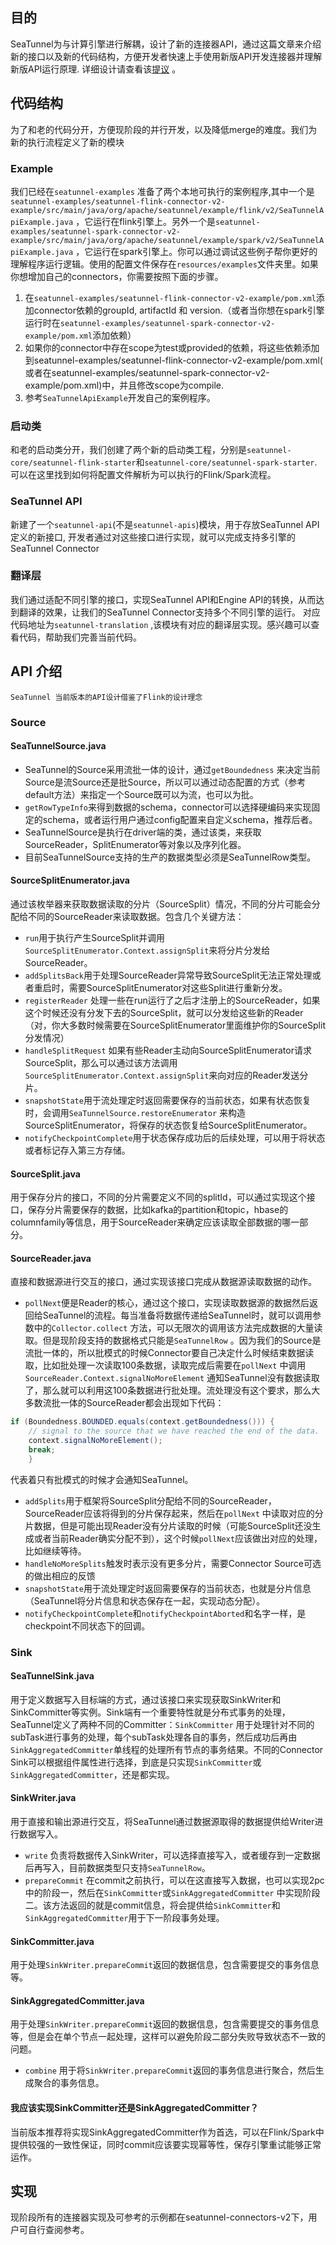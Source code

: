## 目的

SeaTunnel为与计算引擎进行解耦，设计了新的连接器API，通过这篇文章来介绍新的接口以及新的代码结构，方便开发者快速上手使用新版API开发连接器并理解新版API运行原理.
详细设计请查看该[提议](https://github.com/apache/incubator-seatunnel/issues/1608) 。

## 代码结构

为了和老的代码分开，方便现阶段的并行开发，以及降低merge的难度。我们为新的执行流程定义了新的模块

### Example

我们已经在`seatunnel-examples`
准备了两个本地可执行的案例程序,其中一个是`seatunnel-examples/seatunnel-flink-connector-v2-example/src/main/java/org/apache/seatunnel/example/flink/v2/SeaTunnelApiExample.java`
，它运行在flink引擎上。另外一个是`seatunnel-examples/seatunnel-spark-connector-v2-example/src/main/java/org/apache/seatunnel/example/spark/v2/SeaTunnelApiExample.java`
，它运行在spark引擎上。你可以通过调试这些例子帮你更好的理解程序运行逻辑。使用的配置文件保存在`resources/examples`文件夹里。如果你想增加自己的connectors，你需要按照下面的步骤。

1. 在`seatunnel-examples/seatunnel-flink-connector-v2-example/pom.xml`添加connector依赖的groupId, artifactId 和
   version.（或者当你想在spark引擎运行时在`seatunnel-examples/seatunnel-spark-connector-v2-example/pom.xml`添加依赖）
2. 如果你的connector中存在scope为test或provided的依赖，将这些依赖添加到seatunnel-examples/seatunnel-flink-connector-v2-example/pom.xml(
   或者在seatunnel-examples/seatunnel-spark-connector-v2-example/pom.xml)中，并且修改scope为compile.
3. 参考`SeaTunnelApiExample`开发自己的案例程序。

### 启动类

和老的启动类分开，我们创建了两个新的启动类工程，分别是`seatunnel-core/seatunnel-flink-starter`和`seatunnel-core/seatunnel-spark-starter`.
可以在这里找到如何将配置文件解析为可以执行的Flink/Spark流程。

### SeaTunnel API

新建了一个`seatunnel-api`(不是`seatunnel-apis`)模块，用于存放SeaTunnel API定义的新接口, 开发者通过对这些接口进行实现，就可以完成支持多引擎的SeaTunnel Connector

### 翻译层

我们通过适配不同引擎的接口，实现SeaTunnel API和Engine API的转换，从而达到翻译的效果，让我们的SeaTunnel Connector支持多个不同引擎的运行。 对应代码地址为`seatunnel-translation`
,该模块有对应的翻译层实现。感兴趣可以查看代码，帮助我们完善当前代码。

## API 介绍

`SeaTunnel 当前版本的API设计借鉴了Flink的设计理念`

### Source

#### SeaTunnelSource.java

- SeaTunnel的Source采用流批一体的设计，通过`getBoundedness`
  来决定当前Source是流Source还是批Source，所以可以通过动态配置的方式（参考default方法）来指定一个Source既可以为流，也可以为批。
- `getRowTypeInfo`来得到数据的schema，connector可以选择硬编码来实现固定的schema，或者运行用户通过config配置来自定义schema，推荐后者。
- SeaTunnelSource是执行在driver端的类，通过该类，来获取SourceReader，SplitEnumerator等对象以及序列化器。
- 目前SeaTunnelSource支持的生产的数据类型必须是SeaTunnelRow类型。

#### SourceSplitEnumerator.java

通过该枚举器来获取数据读取的分片（SourceSplit）情况，不同的分片可能会分配给不同的SourceReader来读取数据。包含几个关键方法：

- `run`用于执行产生SourceSplit并调用`SourceSplitEnumerator.Context.assignSplit`来将分片分发给SourceReader。
- `addSplitsBack`用于处理SourceReader异常导致SourceSplit无法正常处理或者重启时，需要SourceSplitEnumerator对这些Split进行重新分发。
- `registerReader`
  处理一些在run运行了之后才注册上的SourceReader，如果这个时候还没有分发下去的SourceSplit，就可以分发给这些新的Reader（对，你大多数时候需要在SourceSplitEnumerator里面维护你的SourceSplit分发情况）
- `handleSplitRequest`
  如果有些Reader主动向SourceSplitEnumerator请求SourceSplit，那么可以通过该方法调用`SourceSplitEnumerator.Context.assignSplit`来向对应的Reader发送分片。
- `snapshotState`用于流处理定时返回需要保存的当前状态，如果有状态恢复时，会调用`SeaTunnelSource.restoreEnumerator`
  来构造SourceSplitEnumerator，将保存的状态恢复给SourceSplitEnumerator。
- `notifyCheckpointComplete`用于状态保存成功后的后续处理，可以用于将状态或者标记存入第三方存储。

#### SourceSplit.java

用于保存分片的接口，不同的分片需要定义不同的splitId，可以通过实现这个接口，保存分片需要保存的数据，比如kafka的partition和topic，hbase的columnfamily等信息，用于SourceReader来确定应该读取全部数据的哪一部分。

#### SourceReader.java

直接和数据源进行交互的接口，通过实现该接口完成从数据源读取数据的动作。

- `pollNext`便是Reader的核心，通过这个接口，实现读取数据源的数据然后返回给SeaTunnel的流程。每当准备将数据传递给SeaTunnel时，就可以调用参数中的`Collector.collect`
  方法，可以无限次的调用该方法完成数据的大量读取。但是现阶段支持的数据格式只能是`SeaTunnelRow`
  。因为我们的Source是流批一体的，所以批模式的时候Connector要自己决定什么时候结束数据读取，比如批处理一次读取100条数据，读取完成后需要在`pollNext`
  中调用`SourceReader.Context.signalNoMoreElement`
  通知SeaTunnel没有数据读取了，那么就可以利用这100条数据进行批处理。流处理没有这个要求，那么大多数流批一体的SourceReader都会出现如下代码：

```java
if (Boundedness.BOUNDED.equals(context.getBoundedness())) {
    // signal to the source that we have reached the end of the data.
    context.signalNoMoreElement();
    break;
    }
```

代表着只有批模式的时候才会通知SeaTunnel。

- `addSplits`用于框架将SourceSplit分配给不同的SourceReader，SourceReader应该将得到的分片保存起来，然后在`pollNext`
  中读取对应的分片数据，但是可能出现Reader没有分片读取的时候（可能SourceSplit还没生成或者当前Reader确实分配不到），这个时候`pollNext`应该做出对应的处理，比如继续等待。
- `handleNoMoreSplits`触发时表示没有更多分片，需要Connector Source可选的做出相应的反馈
- `snapshotState`用于流处理定时返回需要保存的当前状态，也就是分片信息（SeaTunnel将分片信息和状态保存在一起，实现动态分配）。
- `notifyCheckpointComplete`和`notifyCheckpointAborted`和名字一样，是checkpoint不同状态下的回调。

### Sink

#### SeaTunnelSink.java

用于定义数据写入目标端的方式，通过该接口来实现获取SinkWriter和SinkCommitter等实例。Sink端有一个重要特性就是分布式事务的处理，SeaTunnel定义了两种不同的Committer：`SinkCommitter`
用于处理针对不同的subTask进行事务的处理，每个subTask处理各自的事务，然后成功后再由`SinkAggregatedCommitter`单线程的处理所有节点的事务结果。不同的Connector
Sink可以根据组件属性进行选择，到底是只实现`SinkCommitter`或`SinkAggregatedCommitter`，还是都实现。

#### SinkWriter.java

用于直接和输出源进行交互，将SeaTunnel通过数据源取得的数据提供给Writer进行数据写入。

- `write` 负责将数据传入SinkWriter，可以选择直接写入，或者缓存到一定数据后再写入，目前数据类型只支持`SeaTunnelRow`。
- `prepareCommit` 在commit之前执行，可以在这直接写入数据，也可以实现2pc中的阶段一，然后在`SinkCommitter`或`SinkAggregatedCommitter`
  中实现阶段二。该方法返回的就是commit信息，将会提供给`SinkCommitter`和`SinkAggregatedCommitter`用于下一阶段事务处理。

#### SinkCommitter.java

用于处理`SinkWriter.prepareCommit`返回的数据信息，包含需要提交的事务信息等。

#### SinkAggregatedCommitter.java

用于处理`SinkWriter.prepareCommit`返回的数据信息，包含需要提交的事务信息等，但是会在单个节点一起处理，这样可以避免阶段二部分失败导致状态不一致的问题。

- `combine` 用于将`SinkWriter.prepareCommit`返回的事务信息进行聚合，然后生成聚合的事务信息。

#### 我应该实现SinkCommitter还是SinkAggregatedCommitter？

当前版本推荐将实现SinkAggregatedCommitter作为首选，可以在Flink/Spark中提供较强的一致性保证，同时commit应该要实现幂等性，保存引擎重试能够正常运作。

## 实现

现阶段所有的连接器实现及可参考的示例都在seatunnel-connectors-v2下，用户可自行查阅参考。
